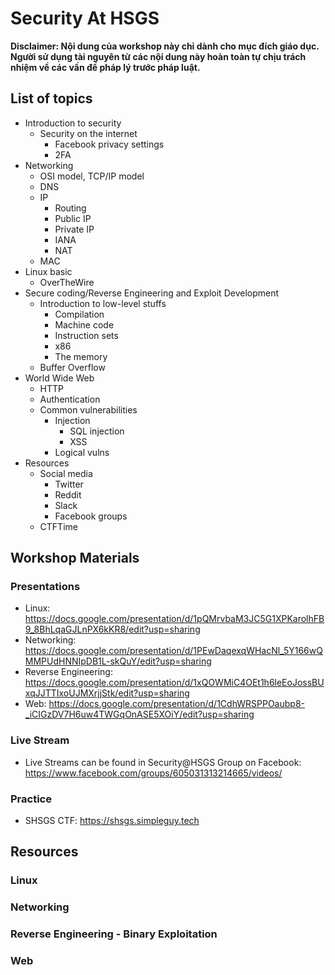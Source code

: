 # Security At HSGS

**Disclaimer: Nội dung của workshop này chỉ dành cho mục đích giáo dục. Người sử dụng tài nguyên từ các nội dung này hoàn toàn tự chịu trách nhiệm về các vấn đề pháp lý trước pháp luật.**

## List of topics

- Introduction to security
    - Security on the internet
        - Facebook privacy settings
        - 2FA
- Networking
    - OSI model, TCP/IP model
    - DNS
    - IP
        - Routing
        - Public IP
        - Private IP
        - IANA
        - NAT
    - MAC
- Linux basic
    - OverTheWire
- Secure coding/Reverse Engineering and Exploit Development
    - Introduction to low-level stuffs
        - Compilation
        - Machine code
        - Instruction sets
        - x86
        - The memory    
    - Buffer Overflow
- World Wide Web
    - HTTP
    - Authentication
    - Common vulnerabilities
        - Injection
            - SQL injection
            - XSS
        - Logical vulns
- Resources
    - Social media
        - Twitter
        - Reddit
        - Slack
        - Facebook groups
    - CTFTime

## Workshop Materials

### Presentations

- Linux: https://docs.google.com/presentation/d/1pQMrvbaM3JC5G1XPKarolhFB9_8BhLqaGJLnPX6kKR8/edit?usp=sharing
- Networking: https://docs.google.com/presentation/d/1PEwDaqexqWHacNl_5Y166wQMMPUdHNNIpDB1L-skQuY/edit?usp=sharing
- Reverse Engineering: https://docs.google.com/presentation/d/1xQOWMiC4OEt1h6leEoJossBUxqJJTTIxoUJMXrjjStk/edit?usp=sharing
- Web: https://docs.google.com/presentation/d/1CdhWRSPPOaubp8-_iCIGzDV7H6uw4TWGqOnASE5XOiY/edit?usp=sharing

### Live Stream

- Live Streams can be found in Security@HSGS Group on Facebook: https://www.facebook.com/groups/605031313214665/videos/

### Practice

- SHSGS CTF: https://shsgs.simpleguy.tech

## Resources

### Linux

### Networking

### Reverse Engineering - Binary Exploitation

### Web